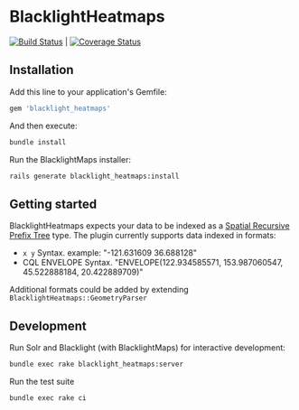 # BlacklightHeatmaps
[![Build Status](https://travis-ci.org/sul-dlss/blacklight_heatmaps.svg?branch=master)](https://travis-ci.org/sul-dlss/blacklight_heatmaps) | [![Coverage Status](https://coveralls.io/repos/github/sul-dlss/blacklight_heatmaps/badge.svg?branch=master)](https://coveralls.io/github/sul-dlss/blacklight_heatmaps?branch=master)

## Installation

Add this line to your application's Gemfile:

```ruby
gem 'blacklight_heatmaps'
```

And then execute:

```sh
bundle install
```

Run the BlacklightMaps installer:

```sh
rails generate blacklight_heatmaps:install
```

## Getting started

BlacklightHeatmaps expects your data to be indexed as a [Spatial Recursive Prefix Tree](https://cwiki.apache.org/confluence/display/solr/Spatial+Search#SpatialSearch-RPT) type. The plugin currently supports data indexed in formats:

 - `x y` Syntax. example: "-121.631609 36.688128"
 - CQL ENVELOPE Syntax. "ENVELOPE(122.934585571, 153.987060547, 45.522888184, 20.422889709)"

Additional formats could be added by extending `BlacklightHeatmaps::GeometryParser`

## Development

Run Solr and Blacklight (with BlacklightMaps) for interactive development:

```sh
bundle exec rake blacklight_heatmaps:server
```

Run the test suite

```sh
bundle exec rake ci
```
